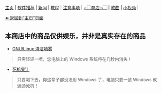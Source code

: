[主页](./) | [软件推荐](./software) | [新闻](./news) | [教程](./tutorial) |
[注意事项](./notes) | [👉🏻商店👈🏻](./shop) | [歌曲](./songs) | [小视频](./videos) |

[⬅️ 返回到“主页”页面](./)

## 本商店中的商品仅供娱乐，并非是真实存在的商品

- [GNU/Linux 清洁喷雾](./shop-gnu_linux_wipeout_spray)
> 只需轻轻一喷，您电脑上的 Windows 系统将在几秒内消失！

- [死机果汁](./shop-crash_juice)
> 只要喝下去，你这辈子都没法用 Windows 了，电脑只要一装 Windows 就通通死机！